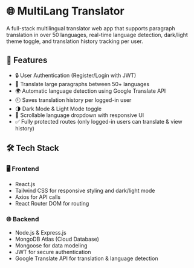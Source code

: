 # 🌐 MultiLang Translator

A full-stack multilingual translator web app that supports paragraph translation in over 50 languages, real-time language detection, dark/light theme toggle, and translation history tracking per user.

## 🚀 Features

- 🔒 User Authentication (Register/Login with JWT)
- 📝 Translate large paragraphs between 50+ languages
- 🌍 Automatic language detection using Google Translate API
- 🕘 Saves translation history per logged-in user
- 🌗 Dark Mode & Light Mode toggle
- 📜 Scrollable language dropdown with responsive UI
- ✅ Fully protected routes (only logged-in users can translate & view history)

## 🛠 Tech Stack

### 🖥 Frontend
- React.js
- Tailwind CSS for responsive styling and dark/light mode
- Axios for API calls
- React Router DOM for routing

### 🌐 Backend
- Node.js & Express.js
- MongoDB Atlas (Cloud Database)
- Mongoose for data modeling
- JWT for secure authentication
- Google Translate API for translation & language detection

